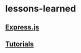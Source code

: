 # lessons-learned

## [Express.js](https://github.com/FrisoDenijs/lessons-learned/blob/master/expressjs.md)

## [Tutorials](https://github.com/FrisoDenijs/lessons-learned/blob/master/tutorials.md)

